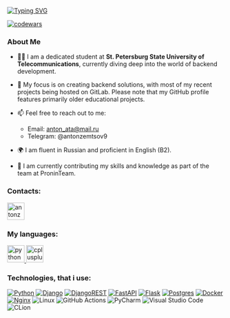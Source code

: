 [![Typing SVG](https://readme-typing-svg.herokuapp.com?color=%2336BCF7&lines=Hi+👋,+I+am+a+Python+Developer&pause=2000&center=true)](https://git.io/typing-svg)

[![codewars](https://www.codewars.com/users/antonata-c/badges/small)](https://www.codewars.com/users/antonata-c)  

### About Me
- 🧑‍💻 I am a dedicated student at **St. Petersburg State University of Telecommunications**, currently diving deep into the world of backend development.

- 🌱 My focus is on creating backend solutions, with most of my recent projects being hosted on GitLab. Please note that my GitHub profile features primarily older educational projects.

- 📫 Feel free to reach out to me:
  - Email: anton_ata@mail.ru
  - Telegram: @antonzemtsov9

- 🌍 I am fluent in Russian and proficient in English (B2).

- 💼 I am currently contributing my skills and knowledge as part of the team at ProninTeam.

### Contacts:
<p align="left">
<a href="https://t.me/antonzemtsov9" target="blank"><img align="center" src="https://raw.githubusercontent.com/daniilshat/daniilshat/2d7eafe5250314b3d422c86b35de062e0f1f5178/icons/Telegram.svg" alt="antonzemtsov9" height="40" width="40" /></a>
</p>

### My languages:
<p align="left"> 
<a href="https://www.python.org" target="_blank" rel="noreferrer"> <img src="https://raw.githubusercontent.com/daniilshat/daniilshat/2d7eafe5250314b3d422c86b35de062e0f1f5178/icons/python.svg" alt="python" width="40" height="40"/> </a> 
<a href="https://www.w3schools.com/cpp/" target="_blank" rel="noreferrer"> <img src="https://raw.githubusercontent.com/daniilshat/daniilshat/2d7eafe5250314b3d422c86b35de062e0f1f5178/icons/C%2B%2B.svg" alt="cplusplus" width="40" height="40"/> </a> 
</p>

### Technologies, that i use:
[![Python](https://img.shields.io/badge/python-3670A0?style=for-the-badge&logo=python&logoColor=ffdd54)](https://python.org)
[![Django](https://img.shields.io/badge/django-%23092E20.svg?style=for-the-badge&logo=django&logoColor=white)](https://djangoproject.com)
[![DjangoREST](https://img.shields.io/badge/DJANGO-REST-ff1709?style=for-the-badge&logo=django&logoColor=white&color=ff1709&labelColor=gray)](https://www.django-rest-framework.org)
[![FastAPI](https://img.shields.io/badge/FastAPI-005571?style=for-the-badge&logo=fastapi)](https://fastapi.tiangolo.com/)
[![Flask](https://img.shields.io/badge/flask-%23000.svg?style=for-the-badge&logo=flask&logoColor=white)](https://flask.palletsprojects.com/en/3.0.x/)
[![Postgres](https://img.shields.io/badge/postgres-%23316192.svg?style=for-the-badge&logo=postgresql&logoColor=white)](https://www.postgresql.org/)
[![Docker](https://img.shields.io/badge/docker-%230db7ed.svg?style=for-the-badge&logo=docker&logoColor=white)](https://nginx.org/ru/)
[![Nginx](https://img.shields.io/badge/nginx-%23009639.svg?style=for-the-badge&logo=nginx&logoColor=white)](https://www.docker.com/)
![Linux](https://img.shields.io/badge/Linux-FCC624?style=for-the-badge&logo=linux&logoColor=black)
![GitHub Actions](https://img.shields.io/badge/github%20actions-%232671E5.svg?style=for-the-badge&logo=githubactions&logoColor=white)
![PyCharm](https://img.shields.io/badge/pycharm-143?style=for-the-badge&logo=pycharm&logoColor=black&color=black&labelColor=green)
![Visual Studio Code](https://img.shields.io/badge/Visual%20Studio%20Code-0078d7.svg?style=for-the-badge&logo=visual-studio-code&logoColor=white)
![CLion](https://img.shields.io/badge/CLion-black?style=for-the-badge&logo=clion&logoColor=white)
